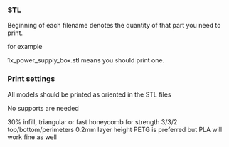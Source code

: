 ### STL

Beginning of each filename denotes the quantity of that part you need to print.

for example

1x_power_supply_box.stl means you should print one.

### Print settings

All models should be printed as oriented in the STL files

No supports are needed

30% infill, triangular or fast honeycomb for strength
3/3/2 top/bottom/perimeters
0.2mm layer height
PETG is preferred but PLA will work fine as well